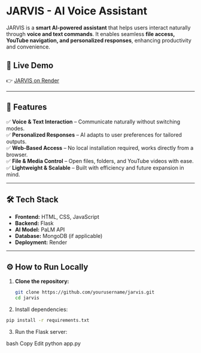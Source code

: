 # JARVIS - AI Voice Assistant

JARVIS is a **smart AI-powered assistant** that helps users interact naturally through **voice and text commands**. It enables seamless **file access, YouTube navigation, and personalized responses**, enhancing productivity and convenience.

## 🔗 Live Demo  
👉 [JARVIS on Render](https://jarvis-4uec.onrender.com)  

---

## 🚀 Features  
✅ **Voice & Text Interaction** – Communicate naturally without switching modes.  
✅ **Personalized Responses** – AI adapts to user preferences for tailored outputs.  
✅ **Web-Based Access** – No local installation required, works directly from a browser.  
✅ **File & Media Control** – Open files, folders, and YouTube videos with ease.  
✅ **Lightweight & Scalable** – Built with efficiency and future expansion in mind.  

---

## 🛠️ Tech Stack  
- **Frontend:** HTML, CSS, JavaScript  
- **Backend:** Flask  
- **AI Model:** PaLM API  
- **Database:** MongoDB (if applicable)  
- **Deployment:** Render  

---

## ⚙️ How to Run Locally  

1. **Clone the repository:**  
   ```bash
   git clone https://github.com/yourusername/jarvis.git
   cd jarvis
   ```

2. Install dependencies:
```bash
pip install -r requirements.txt
```


3. Run the Flask server:

bash
Copy
Edit
python app.py